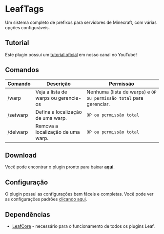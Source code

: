 # LeafTags
Um sistema completo de prefixos para servidores de Minecraft, com várias opções configuráveis. 

## Tutorial
Este plugin possui um [tutorial oficial](https://www.youtube.com/channel/UCnNnNXBPDuuDZxnUgQv0gqA) em nosso canal no YouTube!

## Comandos

|Comando         |Descrição                      |Permissão                    |
|----------------|-------------------------------|-----------------------------|
|/warp |Veja a lista de warps ou gerencie-os|Nenhuma (lista de warps) e `OP ou permissão total` para gerenciar. |
|/setwarp |Defina a localização de uma warp.|`OP ou permissão total` |
|/delwarp |Remova a localização de uma warp.|`OP ou permissão total` |


## Download

Você pode encontrar o plugin pronto para baixar [**aqui**](https://github.com/leafcodebr/LeafWarps/releases).

## Configuração

O plugin possui as configurações bem fáceis e completas. Você pode ver as configurações padrões [clicando aqui](https://github.com/leafcodebr/LeafWarps/tree/main/configs).
## Dependências

- [LeafCore](https://github.com/leafcodebr/LeafCore/releases) - necessário para o funcionamento de todos os plugins Leaf.
